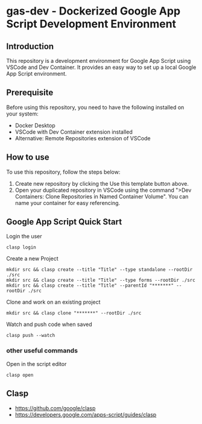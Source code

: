 # gas-dev - Dockerized Google App Script Development Environment

## Introduction

This repository is a development environment for Google App Script using VSCode and Dev Container. It provides an easy way to set up a local Google App Script environment.

## Prerequisite

Before using this repository, you need to have the following installed on your system:

- Docker Desktop
- VSCode with Dev Container extension installed
- Alternative: Remote Repositories extension of VSCode

## How to use

To use this repository, follow the steps below:

1. Create new repository by clicking the Use this template button above.
2. Open your duplicated repository in VSCode using the command ">Dev Containers: Clone Repositories in Named Container Volume". You can name your container for easy referencing.

## Google App Script Quick Start

Login the user
```
clasp login
```

Create a new Project
```
mkdir src && clasp create --title "Title" --type standalone --rootDir ./src
mkdir src && clasp create --title "Title" --type forms --rootDir ./src
mkdir src && clasp create --title "Title" --parentId "*******" --rootDir ./src
```

Clone and work on an existing project
```
mkdir src && clasp clone "*******" --rootDir ./src
```

Watch and push code when saved
```
clasp push --watch
```

### other useful commands

Open in the script editor
```
clasp open
```

## Clasp

- https://github.com/google/clasp
- https://developers.google.com/apps-script/guides/clasp
